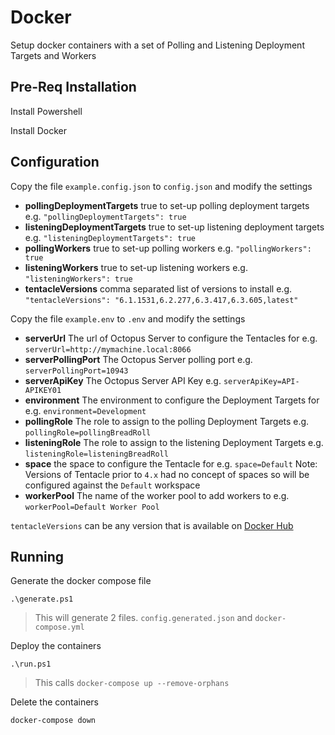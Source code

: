 # Docker

Setup docker containers with a set of Polling and Listening Deployment Targets and Workers

## Pre-Req Installation

Install Powershell

Install Docker

## Configuration

Copy the file `example.config.json` to `config.json` and modify the settings

- **pollingDeploymentTargets** true to set-up polling deployment targets e.g. `"pollingDeploymentTargets": true`
- **listeningDeploymentTargets** true to set-up listening deployment targets e.g. `"listeningDeploymentTargets": true`
- **pollingWorkers** true to set-up polling workers e.g. `"pollingWorkers": true`
- **listeningWorkers** true to set-up listening workers e.g. `"listeningWorkers": true`
- **tentacleVersions** comma separated list of versions to install e.g. `"tentacleVersions": "6.1.1531,6.2.277,6.3.417,6.3.605,latest"`

Copy the file `example.env` to `.env` and modify the settings

- **serverUrl** The url of Octopus Server to configure the Tentacles for e.g. `serverUrl=http://mymachine.local:8066`
- **serverPollingPort** The Octopus Server polling port e.g. `serverPollingPort=10943`
- **serverApiKey** The Octopus Server API Key e.g. `serverApiKey=API-APIKEY01`
- **environment** The environment to configure the Deployment Targets for e.g. `environment=Development`
- **pollingRole** The role to assign to the polling Deployment Targets e.g. `pollingRole=pollingBreadRoll`
- **listeningRole** The role to assign to the listening Deployment Targets e.g. `listeningRole=listeningBreadRoll`
- **space** the space to configure the Tentacle for e.g. `space=Default` Note: Versions of Tentacle prior to `4.x` had no concept of spaces so will be configured against the `Default` workspace
- **workerPool** The name of the worker pool to add workers to e.g. `workerPool=Default Worker Pool`

`tentacleVersions` can be any version that is available on [Docker Hub](https://hub.docker.com/r/octopusdeploy/tentacle/tags)

## Running

Generate the docker compose file

`.\generate.ps1`

> This will generate 2 files. `config.generated.json` and `docker-compose.yml`

Deploy the containers

`.\run.ps1`

> This calls `docker-compose up --remove-orphans`

Delete the containers

`docker-compose down`